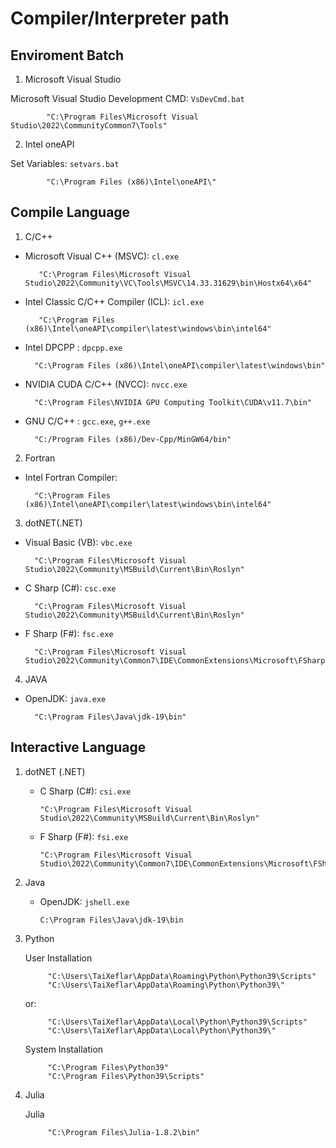 # Compiler/Interpreter path

## Enviroment Batch

1. Microsoft Visual Studio

Microsoft Visual Studio Development CMD: `VsDevCmd.bat`

            "C:\Program Files\Microsoft Visual Studio\2022\CommunityCommon7\Tools"


2. Intel oneAPI

Set Variables: `setvars.bat` 

            "C:\Program Files (x86)\Intel\oneAPI\"

## Compile Language

1. C/C++

  -  Microsoft Visual C++ (MSVC): `cl.exe`

            "C:\Program Files\Microsoft Visual Studio\2022\Community\VC\Tools\MSVC\14.33.31629\bin\Hostx64\x64"

  -  Intel Classic C/C++ Compiler (ICL): `icl.exe`

            "C:\Program Files (x86)\Intel\oneAPI\compiler\latest\windows\bin\intel64"

  -   Intel DPCPP : `dpcpp.exe`

            "C:\Program Files (x86)\Intel\oneAPI\compiler\latest\windows\bin"

  -   NVIDIA CUDA C/C++ (NVCC): `nvcc.exe`

            "C:\Program Files\NVIDIA GPU Computing Toolkit\CUDA\v11.7\bin"

  -   GNU C/C++ : `gcc.exe`, `g++.exe`

            "C:/Program Files (x86)/Dev-Cpp/MinGW64/bin"

2. Fortran

  -   Intel Fortran Compiler:

            "C:\Program Files (x86)\Intel\oneAPI\compiler\latest\windows\bin\intel64"

3. dotNET(.NET)

  -   Visual Basic (VB): `vbc.exe`

            "C:\Program Files\Microsoft Visual Studio\2022\Community\MSBuild\Current\Bin\Roslyn"

  -   C Sharp (C#): `csc.exe` 

            "C:\Program Files\Microsoft Visual Studio\2022\Community\MSBuild\Current\Bin\Roslyn"

  -   F Sharp (F#): `fsc.exe`

            "C:\Program Files\Microsoft Visual Studio\2022\Community\Common7\IDE\CommonExtensions\Microsoft\FSharp\Tools"

4. JAVA

  -   OpenJDK: `java.exe`

            "C:\Program Files\Java\jdk-19\bin"

## Interactive Language

1. dotNET (.NET)

    -   C Sharp (C#): `csi.exe` 

            "C:\Program Files\Microsoft Visual Studio\2022\Community\MSBuild\Current\Bin\Roslyn"

    -   F Sharp (F#): `fsi.exe`

            "C:\Program Files\Microsoft Visual Studio\2022\Community\Common7\IDE\CommonExtensions\Microsoft\FSharp\Tools"
    
2. Java

    -   OpenJDK: `jshell.exe`

            C:\Program Files\Java\jdk-19\bin
    
3. Python

    User Installation

            "C:\Users\TaiXeflar\AppData\Roaming\Python\Python39\Scripts"
            "C:\Users\TaiXeflar\AppData\Roaming\Python\Python39\"

    or: 

            "C:\Users\TaiXeflar\AppData\Local\Python\Python39\Scripts"
            "C:\Users\TaiXeflar\AppData\Local\Python\Python39\"

    System Installation

            "C:\Program Files\Python39"
            "C:\Program Files\Python39\Scripts"
    
4. Julia

    Julia

            "C:\Program Files\Julia-1.8.2\bin"
    



